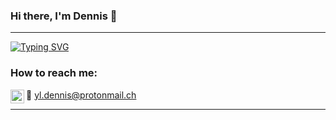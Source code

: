 ### Hi there, I'm Dennis 👋
<hr />

<!-- ## I'm a Data Engineer and Physicist!!

- 🌱 I’m currently learning everything 🤣
- 🏆 2021 Goals: Contribute to Open Source projects
- 🏊 Hobbies: I love to play badminton and jog -->

[![Typing SVG](https://readme-typing-svg.herokuapp.com?color=%237A3FFF&width=550&height=100&lines=I'm+a+Data+Engineer+and+Physicist!!;%F0%9F%8C%B1Currently+learning+everything%F0%9F%A4%A3;%F0%9F%8F%86+2021+Goals%3A+Contribute+to+Open+Source+projects;%F0%9F%8F%8A+Hobbies%3A+I+love+to+badminton+and+jog)](https://git.io/typing-svg)

### How to reach me:

[<img align="left" alt="codeSTACKr | LinkedIn" width="22px" src="https://cdn.jsdelivr.net/npm/simple-icons@v3/icons/linkedin.svg" />][linkedin]

📧 [yl.dennis@protonmail.ch](mailto:yl.dennis@protonmail.ch?subject=[GitHub])
<br />


---
[linkedin]: https://linkedin.com/in/yeanloong-1-12-9-22-5orwrld
